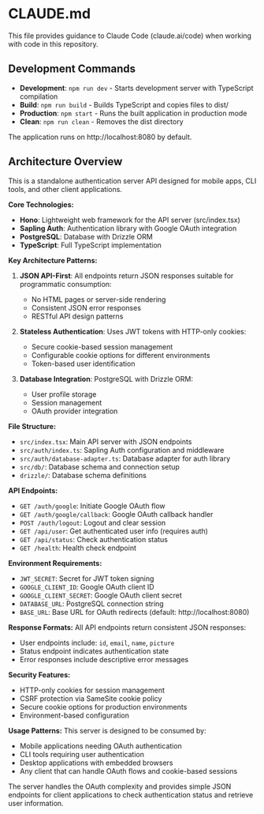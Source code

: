 # CLAUDE.md

This file provides guidance to Claude Code (claude.ai/code) when working with code in this repository.

## Development Commands

- **Development**: `npm run dev` - Starts development server with TypeScript compilation
- **Build**: `npm run build` - Builds TypeScript and copies files to dist/
- **Production**: `npm start` - Runs the built application in production mode
- **Clean**: `npm run clean` - Removes the dist directory

The application runs on http://localhost:8080 by default.

## Architecture Overview

This is a standalone authentication server API designed for mobile apps, CLI tools, and other client applications.

**Core Technologies:**
- **Hono**: Lightweight web framework for the API server (src/index.tsx)
- **Sapling Auth**: Authentication library with Google OAuth integration
- **PostgreSQL**: Database with Drizzle ORM
- **TypeScript**: Full TypeScript implementation

**Key Architecture Patterns:**

1. **JSON API-First**: All endpoints return JSON responses suitable for programmatic consumption:
   - No HTML pages or server-side rendering
   - Consistent JSON error responses
   - RESTful API design patterns

2. **Stateless Authentication**: Uses JWT tokens with HTTP-only cookies:
   - Secure cookie-based session management
   - Configurable cookie options for different environments
   - Token-based user identification

3. **Database Integration**: PostgreSQL with Drizzle ORM:
   - User profile storage
   - Session management
   - OAuth provider integration

**File Structure:**
- `src/index.tsx`: Main API server with JSON endpoints
- `src/auth/index.ts`: Sapling Auth configuration and middleware
- `src/auth/database-adapter.ts`: Database adapter for auth library
- `src/db/`: Database schema and connection setup
- `drizzle/`: Database schema definitions

**API Endpoints:**
- `GET /auth/google`: Initiate Google OAuth flow
- `GET /auth/google/callback`: Google OAuth callback handler
- `POST /auth/logout`: Logout and clear session
- `GET /api/user`: Get authenticated user info (requires auth)
- `GET /api/status`: Check authentication status
- `GET /health`: Health check endpoint

**Environment Requirements:**
- `JWT_SECRET`: Secret for JWT token signing
- `GOOGLE_CLIENT_ID`: Google OAuth client ID
- `GOOGLE_CLIENT_SECRET`: Google OAuth client secret
- `DATABASE_URL`: PostgreSQL connection string
- `BASE_URL`: Base URL for OAuth redirects (default: http://localhost:8080)

**Response Formats:**
All API endpoints return consistent JSON responses:
- User endpoints include: `id`, `email`, `name`, `picture`
- Status endpoint indicates authentication state
- Error responses include descriptive error messages

**Security Features:**
- HTTP-only cookies for session management
- CSRF protection via SameSite cookie policy
- Secure cookie options for production environments
- Environment-based configuration

**Usage Patterns:**
This server is designed to be consumed by:
- Mobile applications needing OAuth authentication
- CLI tools requiring user authentication
- Desktop applications with embedded browsers
- Any client that can handle OAuth flows and cookie-based sessions

The server handles the OAuth complexity and provides simple JSON endpoints for client applications to check authentication status and retrieve user information.